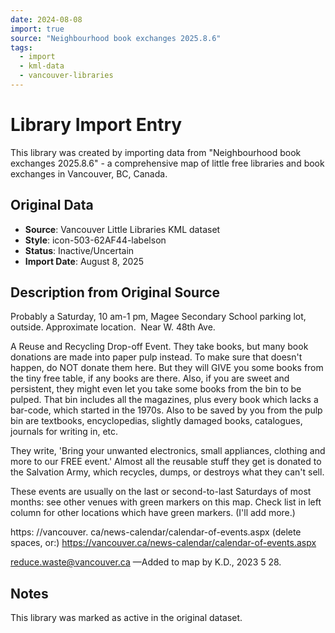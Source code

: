 ```yaml
---
date: 2024-08-08
import: true
source: "Neighbourhood book exchanges 2025.8.6"
tags:
  - import
  - kml-data
  - vancouver-libraries
---
```


# Library Import Entry

This library was created by importing data from "Neighbourhood book exchanges 2025.8.6" - a comprehensive map of little free libraries and book exchanges in Vancouver, BC, Canada.

## Original Data

- **Source**: Vancouver Little Libraries KML dataset
- **Style**: icon-503-62AF44-labelson
- **Status**: Inactive/Uncertain
- **Import Date**: August 8, 2025

## Description from Original Source

Probably a Saturday, 10 am-1 pm, Magee Secondary School parking lot, outside. Approximate location.  
Near W. 48th Ave.

A Reuse and Recycling Drop-off Event.
They take books, but many book donations are made into paper pulp instead. To make sure that doesn't happen, do NOT donate them here. But they will GIVE you some books from the tiny free table, if any books are there. Also, if you are sweet and persistent, they might even let you take some books from the bin to be pulped. That bin includes all the magazines, plus every book which lacks a bar-code, which started in the 1970s. Also to be saved by you from the pulp bin are textbooks, encyclopedias, slightly damaged books, catalogues, journals for writing in, etc.

They write, 'Bring your unwanted electronics, small appliances, clothing and more to our FREE event.' Almost all the reusable stuff they get is donated to the Salvation Army, which recycles, dumps, or destroys what they can't sell.

These events are usually on the last or second-to-last Saturdays of most months: see other venues with green markers on this map. Check list in left column for other locations which have green markers. (I'll add more.)

https: //vancouver. ca/news-calendar/calendar-of-events.aspx (delete spaces, or:)
https://vancouver.ca/news-calendar/calendar-of-events.aspx

reduce.waste@vancouver.ca
—Added to map by K.D., 2023 5 28.



## Notes

This library was marked as active in the original dataset.
